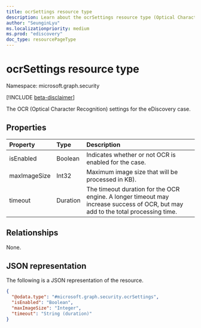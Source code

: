 ```yaml
---
title: ocrSettings resource type
description: Learn about the ocrSettings resource type (Optical Character Recognition) settings for the eDiscovery case.
author: "SeunginLyu"
ms.localizationpriority: medium
ms.prod: "ediscovery"
doc_type: resourcePageType
---
```


# ocrSettings resource type

Namespace: microsoft.graph.security

[!INCLUDE [beta-disclaimer](../../includes/beta-disclaimer.md)]

The OCR (Optical Character Recognition) settings for the eDiscovery case.


## Properties
|Property|Type|Description|
|:---|:---|:---|
|isEnabled|Boolean|Indicates whether or not OCR is enabled for the case.|
|maxImageSize|Int32|Maximum image size that will be processed in KB).|
|timeout|Duration|The timeout duration for the OCR engine. A longer timeout may increase success of OCR, but may add to the total processing time.|

## Relationships
None.

## JSON representation
The following is a JSON representation of the resource.
<!-- {
  "blockType": "resource",
  "@odata.type": "microsoft.graph.security.ocrSettings"
}
-->
``` json
{
  "@odata.type": "#microsoft.graph.security.ocrSettings",
  "isEnabled": "Boolean",
  "maxImageSize": "Integer",
  "timeout": "String (duration)"
}
```

